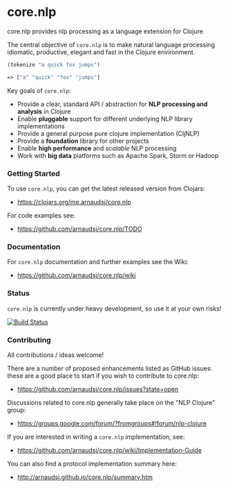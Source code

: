 core.nlp
========

core.nlp provides nlp processing as a language extension for Clojure

The central objective of `core.nlp` is to make natural language processing
idiomatic, productive, elegant and fast in the Clojure environment.

```clojure
(tokenize "a quick fox jumps")

=> ["a" "quick" "fox" "jumps"]

```

Key goals of `core.nlp`:

 - Provide a clear, standard API / abstraction for **NLP processing and analysis** in Clojure
 - Enable **pluggable** support for different underlying NLP library implementations
 - Provide a general purpose pure clojure implementation (CljNLP)
 - Provide a **foundation** library for other projects
 - Enable **high performance** and *scalable* NLP processing
 - Work with **big data** platforms such as Apache Spark, Storm or Hadoop

### Getting Started

To use `core.nlp`, you can get the latest released version from Clojars:

 - https://clojars.org/me.arnaudsj/core.nlp

For code examples see:

 - https://github.com/arnaudsj/core.nlp/TODO

### Documentation

For `core.nlp` documentation and further examples see the Wiki:

 - https://github.com/arnaudsj/core.nlp/wiki

### Status

`core.nlp` is currently under heavy development, so use it at your own risks!

[![Build Status](https://travis-ci.org/arnaudsj/core.matrix.png?branch=master)](https://travis-ci.org/arnaudsj/core.nlp)

### Contributing

All contributions / ideas welcome!

There are a number of proposed enhancements listed as GitHub issues: these are a good place to start if you wish to contribute
to core.nlp:

 - https://github.com/arnaudsj/core.nlp/issues?state=open

Discussions related to core.nlp generally take place on the "NLP Clojure" group:

 - https://groups.google.com/forum/?fromgroups#!forum/nlp-clojure

If you are interested in writing a `core.nlp` implementation, see:

 - https://github.com/arnaudsj/core.nlp/wiki/Implementation-Guide

You can also find a protocol implementation summary here:

 - http://arnaudsj.github.io/core.nlp/summary.htm